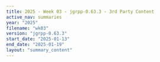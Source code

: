 ```yaml
---
title: 2025 - Week 03 - jgrpp-0.63.3 - 3rd Party Content
active_nav: summaries
year: "2025"
filename: "wk03"
version: "jgrpp-0.63.3"
start_date: "2025-01-13"
end_date: "2025-01-19"
layout: "summary_content"
---
```

